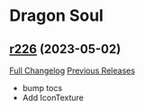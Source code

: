 # <DBM> Dragon Soul

## [r226](https://github.com/DeadlyBossMods/DBM-Cataclysm/tree/r226) (2023-05-02)
[Full Changelog](https://github.com/DeadlyBossMods/DBM-Cataclysm/compare/r225...r226) [Previous Releases](https://github.com/DeadlyBossMods/DBM-Cataclysm/releases)

- bump tocs  
- Add IconTexture  
